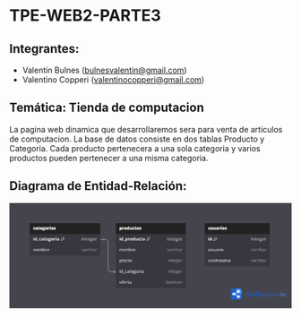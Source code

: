 # TPE-WEB2-PARTE3

## Integrantes:
 - Valentin Bulnes (bulnesvalentin@gmail.com)
 - Valentino Copperi (valentinocopperi@gmail.com)

## Temática: Tienda de computacion
La pagina web dinamica que desarrollaremos sera para venta de articulos de computacion. La base de datos consiste en dos tablas Producto y Categoria. Cada producto pertenecera a una sola categoria y varios productos pueden pertenecer a una misma categoria.
## Diagrama de Entidad-Relación:

![Diagrama de Entidad Relacion](https://github.com/ValentinBulnes/TPE-WEB2-PARTE3/blob/main/Diagrama%20de%20Entidad%20Relacion.png)
